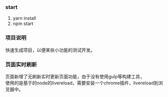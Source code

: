 ### start
1. yarn install
2. npm start

### 项目说明
快速生成项目，以便某些小功能的测试开发。

### 页面实时刷新
页面新增了无刷新实时更新页面功能，由于没有使用gulp等构建工具，</br>使用的是基于的node的livereload，需要安装一个chrome插件，livereload到浏览器中。
